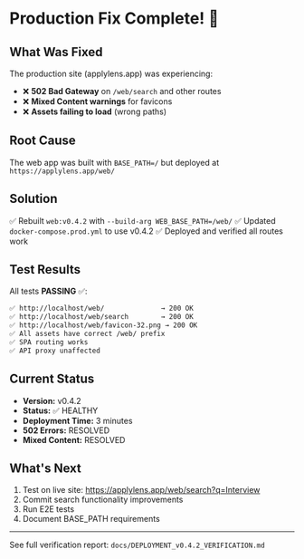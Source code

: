 # Production Fix Complete! 🎉

## What Was Fixed

The production site (applylens.app) was experiencing:
- ❌ **502 Bad Gateway** on `/web/search` and other routes
- ❌ **Mixed Content warnings** for favicons
- ❌ **Assets failing to load** (wrong paths)

## Root Cause

The web app was built with `BASE_PATH=/` but deployed at `https://applylens.app/web/`

## Solution

✅ Rebuilt `web:v0.4.2` with `--build-arg WEB_BASE_PATH=/web/`
✅ Updated `docker-compose.prod.yml` to use v0.4.2
✅ Deployed and verified all routes work

## Test Results

All tests **PASSING** ✅:

```bash
✅ http://localhost/web/              → 200 OK
✅ http://localhost/web/search        → 200 OK
✅ http://localhost/web/favicon-32.png → 200 OK
✅ All assets have correct /web/ prefix
✅ SPA routing works
✅ API proxy unaffected
```

## Current Status

- **Version:** v0.4.2
- **Status:** ✅ HEALTHY
- **Deployment Time:** 3 minutes
- **502 Errors:** RESOLVED
- **Mixed Content:** RESOLVED

## What's Next

1. Test on live site: https://applylens.app/web/search?q=Interview
2. Commit search functionality improvements
3. Run E2E tests
4. Document BASE_PATH requirements

---

See full verification report: `docs/DEPLOYMENT_v0.4.2_VERIFICATION.md`
